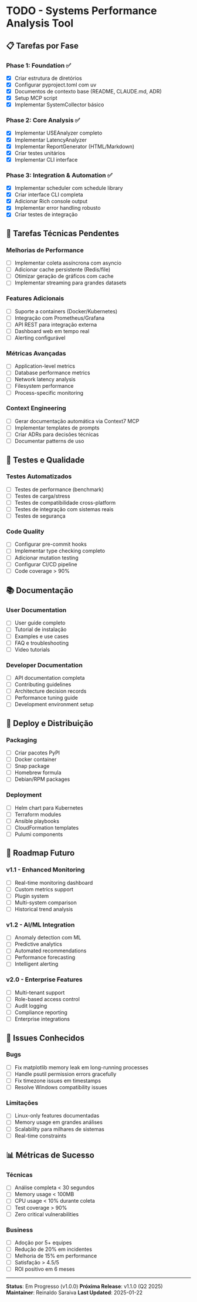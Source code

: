 # TODO - Systems Performance Analysis Tool

## 📋 Tarefas por Fase

### Phase 1: Foundation ✅
- [x] Criar estrutura de diretórios
- [x] Configurar pyproject.toml com uv
- [x] Documentos de contexto base (README, CLAUDE.md, ADR)
- [x] Setup MCP script
- [x] Implementar SystemCollector básico

### Phase 2: Core Analysis ✅
- [x] Implementar USEAnalyzer completo
- [x] Implementar LatencyAnalyzer
- [x] Implementar ReportGenerator (HTML/Markdown)
- [x] Criar testes unitários
- [x] Implementar CLI interface

### Phase 3: Integration & Automation ✅
- [x] Implementar scheduler com schedule library
- [x] Criar interface CLI completa
- [x] Adicionar Rich console output
- [x] Implementar error handling robusto
- [x] Criar testes de integração

## 🔧 Tarefas Técnicas Pendentes

### Melhorias de Performance
- [ ] Implementar coleta assíncrona com asyncio
- [ ] Adicionar cache persistente (Redis/file)
- [ ] Otimizar geração de gráficos com cache
- [ ] Implementar streaming para grandes datasets

### Features Adicionais
- [ ] Suporte a containers (Docker/Kubernetes)
- [ ] Integração com Prometheus/Grafana
- [ ] API REST para integração externa
- [ ] Dashboard web em tempo real
- [ ] Alerting configurável

### Métricas Avançadas
- [ ] Application-level metrics
- [ ] Database performance metrics
- [ ] Network latency analysis
- [ ] Filesystem performance
- [ ] Process-specific monitoring

### Context Engineering
- [ ] Gerar documentação automática via Context7 MCP
- [ ] Implementar templates de prompts
- [ ] Criar ADRs para decisões técnicas
- [ ] Documentar patterns de uso

## 🧪 Testes e Qualidade

### Testes Automatizados
- [ ] Testes de performance (benchmark)
- [ ] Testes de carga/stress
- [ ] Testes de compatibilidade cross-platform
- [ ] Testes de integração com sistemas reais
- [ ] Testes de segurança

### Code Quality
- [ ] Configurar pre-commit hooks
- [ ] Implementar type checking completo
- [ ] Adicionar mutation testing
- [ ] Configurar CI/CD pipeline
- [ ] Code coverage > 90%

## 📚 Documentação

### User Documentation
- [ ] User guide completo
- [ ] Tutorial de instalação
- [ ] Examples e use cases
- [ ] FAQ e troubleshooting
- [ ] Video tutorials

### Developer Documentation
- [ ] API documentation completa
- [ ] Contributing guidelines
- [ ] Architecture decision records
- [ ] Performance tuning guide
- [ ] Development environment setup

## 🚀 Deploy e Distribuição

### Packaging
- [ ] Criar pacotes PyPI
- [ ] Docker container
- [ ] Snap package
- [ ] Homebrew formula
- [ ] Debian/RPM packages

### Deployment
- [ ] Helm chart para Kubernetes
- [ ] Terraform modules
- [ ] Ansible playbooks
- [ ] CloudFormation templates
- [ ] Pulumi components

## 🔮 Roadmap Futuro

### v1.1 - Enhanced Monitoring
- [ ] Real-time monitoring dashboard
- [ ] Custom metrics support
- [ ] Plugin system
- [ ] Multi-system comparison
- [ ] Historical trend analysis

### v1.2 - AI/ML Integration
- [ ] Anomaly detection com ML
- [ ] Predictive analytics
- [ ] Automated recommendations
- [ ] Performance forecasting
- [ ] Intelligent alerting

### v2.0 - Enterprise Features
- [ ] Multi-tenant support
- [ ] Role-based access control
- [ ] Audit logging
- [ ] Compliance reporting
- [ ] Enterprise integrations

## 🐛 Issues Conhecidos

### Bugs
- [ ] Fix matplotlib memory leak em long-running processes
- [ ] Handle psutil permission errors gracefully
- [ ] Fix timezone issues em timestamps
- [ ] Resolve Windows compatibility issues

### Limitações
- [ ] Linux-only features documentadas
- [ ] Memory usage em grandes análises
- [ ] Scalability para milhares de sistemas
- [ ] Real-time constraints

## 📊 Métricas de Sucesso

### Técnicas
- [ ] Análise completa < 30 segundos
- [ ] Memory usage < 100MB
- [ ] CPU usage < 10% durante coleta
- [ ] Test coverage > 90%
- [ ] Zero critical vulnerabilities

### Business
- [ ] Adoção por 5+ equipes
- [ ] Redução de 20% em incidentes
- [ ] Melhoria de 15% em performance
- [ ] Satisfação > 4.5/5
- [ ] ROI positivo em 6 meses

---

**Status**: Em Progresso (v1.0.0)
**Próxima Release**: v1.1.0 (Q2 2025)
**Maintainer**: Reinaldo Saraiva
**Last Updated**: 2025-01-22